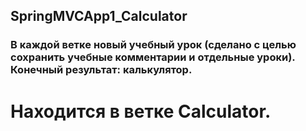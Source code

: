 ## SpringMVCApp1_Calculator
### В каждой ветке новый учебный урок (сделано с целью сохранить учебные комментарии и отдельные уроки). Конечный результат: калькулятор. 
# Находится в ветке Calculator.
